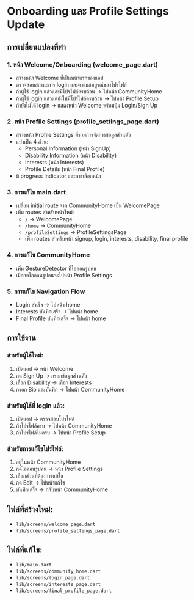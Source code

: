 # Onboarding และ Profile Settings Update

## การเปลี่ยนแปลงที่ทำ

### 1. หน้า Welcome/Onboarding (welcome_page.dart)
- สร้างหน้า Welcome ที่เป็นหน้าแรกของแอป
- ตรวจสอบสถานะการ login และความสมบูรณ์ของโปรไฟล์
- ถ้าผู้ใช้ login แล้วและมีโปรไฟล์ครบถ้วน → ไปหน้า CommunityHome
- ถ้าผู้ใช้ login แล้วแต่ยังไม่มีโปรไฟล์ครบถ้วน → ไปหน้า Profile Setup
- ถ้ายังไม่ได้ login → แสดงหน้า Welcome พร้อมปุ่ม Login/Sign Up

### 2. หน้า Profile Settings (profile_settings_page.dart)
- สร้างหน้า Profile Settings ที่รวมการจัดการข้อมูลส่วนตัว
- แบ่งเป็น 4 ส่วน:
  - Personal Information (หน้า SignUp)
  - Disability Information (หน้า Disability)
  - Interests (หน้า Interests)
  - Profile Details (หน้า Final Profile)
- มี progress indicator และการเลือกหน้า

### 3. การแก้ไข main.dart
- เปลี่ยน initial route จาก CommunityHome เป็น WelcomePage
- เพิ่ม routes สำหรับหน้าใหม่:
  - `/` → WelcomePage
  - `/home` → CommunityHome
  - `/profileSettings` → ProfileSettingsPage
  - เพิ่ม routes สำหรับหน้า signup, login, interests, disability, final profile

### 4. การแก้ไข CommunityHome
- เพิ่ม GestureDetector ที่ไอคอนรูปคน
- เมื่อกดไอคอนรูปคนจะไปหน้า Profile Settings

### 5. การแก้ไข Navigation Flow
- Login สำเร็จ → ไปหน้า home
- Interests บันทึกเสร็จ → ไปหน้า home
- Final Profile บันทึกเสร็จ → ไปหน้า home

## การใช้งาน

### สำหรับผู้ใช้ใหม่:
1. เปิดแอป → หน้า Welcome
2. กด Sign Up → กรอกข้อมูลส่วนตัว
3. เลือก Disability → เลือก Interests
4. กรอก Bio และบันทึก → ไปหน้า CommunityHome

### สำหรับผู้ใช้ที่ login แล้ว:
1. เปิดแอป → ตรวจสอบโปรไฟล์
2. ถ้าโปรไฟล์ครบ → ไปหน้า CommunityHome
3. ถ้าโปรไฟล์ไม่ครบ → ไปหน้า Profile Setup

### สำหรับการแก้ไขโปรไฟล์:
1. อยู่ในหน้า CommunityHome
2. กดไอคอนรูปคน → หน้า Profile Settings
3. เลือกส่วนที่ต้องการแก้ไข
4. กด Edit → ไปหน้าแก้ไข
5. บันทึกเสร็จ → กลับหน้า CommunityHome

## ไฟล์ที่สร้างใหม่:
- `lib/screens/welcome_page.dart`
- `lib/screens/profile_settings_page.dart`

## ไฟล์ที่แก้ไข:
- `lib/main.dart`
- `lib/screens/community_home.dart`
- `lib/screens/login_page.dart`
- `lib/screens/interests_page.dart`
- `lib/screens/final_profile_page.dart`
